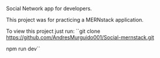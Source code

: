 Social Network app for developers.

This project was for practicing a MERNstack application.

To view this project just run:
``git clone https://github.com/AndresMurguido001/Social-mernstack.git

  npm run dev``
